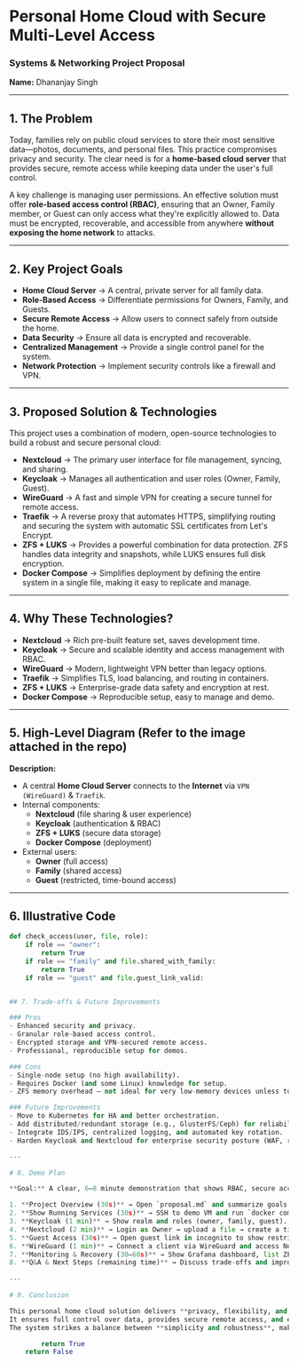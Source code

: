 # Personal Home Cloud with Secure Multi-Level Access  
### Systems & Networking Project Proposal  
**Name:** Dhananjay Singh  

---

## 1. The Problem  
Today, families rely on public cloud services to store their most sensitive data—photos, documents, and personal files. This practice compromises privacy and security. The clear need is for a **home-based cloud server** that provides secure, remote access while keeping data under the user's full control.

A key challenge is managing user permissions. An effective solution must offer **role-based access control (RBAC)**, ensuring that an Owner, Family member, or Guest can only access what they're explicitly allowed to. Data must be encrypted, recoverable, and accessible from anywhere **without exposing the home network** to attacks.

---

## 2. Key Project Goals  
- **Home Cloud Server** → A central, private server for all family data.  
- **Role-Based Access** → Differentiate permissions for Owners, Family, and Guests.  
- **Secure Remote Access** → Allow users to connect safely from outside the home.  
- **Data Security** → Ensure all data is encrypted and recoverable.  
- **Centralized Management** → Provide a single control panel for the system.  
- **Network Protection** → Implement security controls like a firewall and VPN.  

---

## 3. Proposed Solution & Technologies  
This project uses a combination of modern, open-source technologies to build a robust and secure personal cloud:

- **Nextcloud** → The primary user interface for file management, syncing, and sharing.  
- **Keycloak** → Manages all authentication and user roles (Owner, Family, Guest).  
- **WireGuard** → A fast and simple VPN for creating a secure tunnel for remote access.  
- **Traefik** → A reverse proxy that automates HTTPS, simplifying routing and securing the system with automatic SSL certificates from Let's Encrypt.  
- **ZFS + LUKS** → Provides a powerful combination for data protection. ZFS handles data integrity and snapshots, while LUKS ensures full disk encryption.  
- **Docker Compose** → Simplifies deployment by defining the entire system in a single file, making it easy to replicate and manage.  

---

## 4. Why These Technologies?  
- **Nextcloud** → Rich pre-built feature set, saves development time.  
- **Keycloak** → Secure and scalable identity and access management with RBAC.  
- **WireGuard** → Modern, lightweight VPN better than legacy options.  
- **Traefik** → Simplifies TLS, load balancing, and routing in containers.  
- **ZFS + LUKS** → Enterprise-grade data safety and encryption at rest.  
- **Docker Compose** → Reproducible setup, easy to manage and demo.  

---

## 5. High-Level Diagram (Refer to the image attached in the repo) 

**Description:**  
- A central **Home Cloud Server** connects to the **Internet** via `VPN (WireGuard)` & `Traefik`.  
- Internal components:  
  - **Nextcloud** (file sharing & user experience)  
  - **Keycloak** (authentication & RBAC)  
  - **ZFS + LUKS** (secure data storage)  
  - **Docker Compose** (deployment)  
- External users:  
  - **Owner** (full access)  
  - **Family** (shared access)  
  - **Guest** (restricted, time-bound access)  

---

## 6. Illustrative Code  

```python
def check_access(user, file, role):
    if role == "owner":
        return True
    if role == "family" and file.shared_with_family:
        return True
    if role == "guest" and file.guest_link_valid:


## 7. Trade-offs & Future Improvements  

### Pros  
- Enhanced security and privacy.  
- Granular role-based access control.  
- Encrypted storage and VPN-secured remote access.  
- Professional, reproducible setup for demos.  

### Cons  
- Single-node setup (no high availability).  
- Requires Docker (and some Linux) knowledge for setup.  
- ZFS memory overhead — not ideal for very low-memory devices unless tuned.  

### Future Improvements  
- Move to Kubernetes for HA and better orchestration.  
- Add distributed/redundant storage (e.g., GlusterFS/Ceph) for reliability.  
- Integrate IDS/IPS, centralized logging, and automated key rotation.  
- Harden Keycloak and Nextcloud for enterprise security posture (WAF, rate limiting, advanced IAM policies).  

---

# 8. Demo Plan  

**Goal:** A clear, 6–8 minute demonstration that shows RBAC, secure access, and system health.  

1. **Project Overview (30s)** → Open `proposal.md` and summarize goals and architecture.  
2. **Show Running Services (30s)** → SSH to demo VM and run `docker compose ps`.  
3. **Keycloak (1 min)** → Show realm and roles (owner, family, guest).  
4. **Nextcloud (2 min)** → Login as Owner → upload a file → create a time-limited guest link.  
5. **Guest Access (30s)** → Open guest link in incognito to show restricted access.  
6. **WireGuard (1 min)** → Connect a client via WireGuard and access Nextcloud over TLS.  
7. **Monitoring & Recovery (30–60s)** → Show Grafana dashboard, list ZFS snapshots, explain a restore.  
8. **Q&A & Next Steps (remaining time)** → Discuss trade-offs and improvements.  
  
---

# 9. Conclusion  

This personal home cloud solution delivers **privacy, flexibility, and security**.  
It ensures full control over data, provides secure remote access, and enforces role-based permissions.  
The system strikes a balance between **simplicity and robustness**, making it a strong solution for personal/family use.  

        return True
    return False
